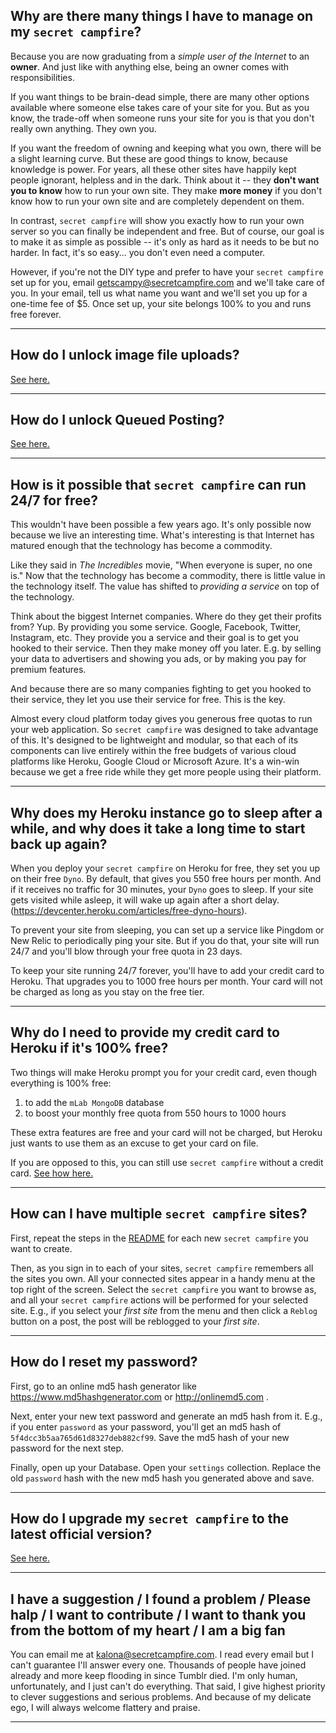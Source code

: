 ## Why are there many things I have to manage on my `secret campfire`?

Because you are now graduating from a *simple user of the Internet* to an __owner__. And just like with anything else, being an owner comes with responsibilities.

If you want things to be brain-dead simple, there are many other options available where someone else takes care of your site for you. But as you know, the trade-off when someone runs your site for you is that you don't really own anything. They own you.

If you want the freedom of owning and keeping what you own, there will be a slight learning curve. But these are good things to know, because knowledge is power. For years, all these other sites have happily kept people ignorant, helpless and in the dark. Think about it -- they **don't want you to know** how to run your own site. They make **more money** if you don't know how to run your own site and are completely dependent on them. 

In contrast, `secret campfire` will show you exactly how to run your own server so you can finally be independent and free. But of course, our goal is to make it as simple as possible -- it's only as hard as it needs to be but no harder. In fact, it's so easy... you don't even need a computer.

However, if you're not the DIY type and prefer to have your `secret campfire` set up for you, email [getscampy@secretcampfire.com](mailto:getscampy@secretcampfire.com) and we'll take care of you. In your email, tell us what  name you want and we'll set you up for a one-time fee of $5. Once set up, your site belongs 100% to you and runs free forever.

--- 

## How do I unlock image file uploads?

[See here.](ADVANCED.md#how-to-unlock-image-file-uploads)

--- 

## How do I unlock Queued Posting?

[See here.](ADVANCED.md#how-to-unlock-queued-posting)

--- 

## How is it possible that `secret campfire` can run 24/7 for free?

This wouldn't have been possible a few years ago. It's only possible now because we live an interesting time. What's interesting is that Internet has matured enough that the technology has become a commodity. 

Like they said in *The Incredibles* movie, "When everyone is super, no one is." Now that the technology has become a commodity, there is little value in the technology itself. The value has shifted to *providing a service* on top of the technology.

Think about the biggest Internet companies. Where do they get their profits from? Yup. By providing you some service. Google, Facebook, Twitter, Instagram, etc. They provide you a service and their goal is to get you hooked to their service. Then they make money off you later. E.g. by selling your data to advertisers and showing you ads, or by making you pay for premium features.

And because there are so many companies fighting to get you hooked to their service, they let you use their service for free. This is the key.

Almost every cloud platform today gives you generous free quotas to run your web application. So `secret campfire` was designed to take advantage of this. It's designed to be lightweight and modular, so that each of its components can live entirely within the free budgets of various cloud platforms like Heroku, Google Cloud or Microsoft Azure. It's a win-win because we get a free ride while they get more people using their platform.

--- 

## Why does my Heroku instance go to sleep after a while, and why does it take a long time to start back up again? 

When you deploy your `secret campfire` on Heroku for free, they set you up on their free `Dyno`. By default, that gives you 550 free hours per month. And if it receives no traffic for 30 minutes, your `Dyno` goes to sleep. If your site gets visited while asleep, it will wake up again after a short delay. (https://devcenter.heroku.com/articles/free-dyno-hours).

To prevent your site from sleeping, you can set up a service like Pingdom or New Relic to periodically ping your site. But if you do that, your site will run 24/7 and you'll blow through your free quota in 23 days. 

To keep your site running 24/7 forever, you'll have to add your credit card to Heroku. That upgrades you to 1000 free hours per month. Your card will not be charged as long as you stay on the free tier.

--- 

## Why do I need to provide my credit card to Heroku if it's 100% free?

Two things will make Heroku prompt you for your credit card, even though everything is 100% free:

1. to add the `mLab MongoDB` database
2. to boost your monthly free quota from 550 hours to 1000 hours

These extra features are free and your card will not be charged, but Heroku just wants to use them as an excuse to get your card on file.

If you are opposed to this, you can still use `secret campfire` without a credit card. [See how here.](ADVANCED.md#how-to-set-up-without-a-credit-card)

--- 

## How can I have multiple `secret campfire` sites?

First, repeat the steps in the [README](../README.md) for each new `secret campfire` you want to create. 

Then, as you sign in to each of your sites, `secret campfire` remembers all the sites you own. All your connected sites appear in a handy menu at the top right of the screen. Select the `secret campfire` you want to browse as, and all your `secret campfire` actions will be performed for your selected site. E.g., if you select your *first site* from the menu and then click a `Reblog` button on a post, the post will be reblogged to your *first site*. 

--- 

## How do I reset my password?

First, go to an online md5 hash generator like https://www.md5hashgenerator.com or http://onlinemd5.com . 

Next, enter your new text password and generate an md5 hash from it. E.g., if you enter `password` as your password, you'll get an md5 hash of `5f4dcc3b5aa765d61d8327deb882cf99`. Save the md5 hash of your new password for the next step.

Finally, open up your Database. Open your `settings` collection. Replace the old `password` hash with the new md5 hash you generated above and save.

---

## How do I upgrade my `secret campfire` to the latest official version?

[See here.](ADVANCED.md#how-to-upgrade-your-secret-campfire-to-the-latest-official-version)

--- 

## I have a suggestion / I found a problem / Please halp / I want to contribute / I want to thank you from the bottom of my heart / I am a big fan

You can email me at kalona@secretcampfire.com. I read every email but I can't guarantee I'll answer every one. Thousands of people have joined already and more keep flooding in since Tumblr died. I'm only human, unfortunately, and I just can't do everything. That said, I give highest priority to clever suggestions and serious problems. And because of my delicate ego, I will always welcome flattery and praise.

--- 

